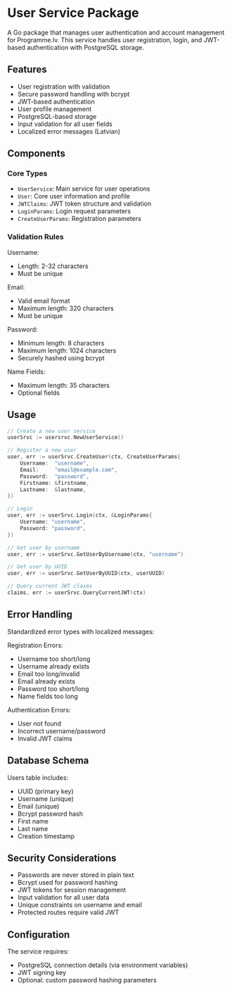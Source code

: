 # User Service Package

A Go package that manages user authentication and account management for Programme.lv. This service handles user registration, login, and JWT-based authentication with PostgreSQL storage.

## Features

- User registration with validation
- Secure password handling with bcrypt
- JWT-based authentication
- User profile management
- PostgreSQL-based storage
- Input validation for all user fields
- Localized error messages (Latvian)

## Components

### Core Types

- `UserService`: Main service for user operations
- `User`: Core user information and profile
- `JWTClaims`: JWT token structure and validation
- `LoginParams`: Login request parameters
- `CreateUserParams`: Registration parameters

### Validation Rules

Username:
- Length: 2-32 characters
- Must be unique

Email:
- Valid email format
- Maximum length: 320 characters
- Must be unique

Password:
- Minimum length: 8 characters
- Maximum length: 1024 characters
- Securely hashed using bcrypt

Name Fields:
- Maximum length: 35 characters
- Optional fields

## Usage

```go
// Create a new user service
userSrvc := usersrvc.NewUserService()

// Register a new user
user, err := userSrvc.CreateUser(ctx, CreateUserParams{
    Username:  "username",
    Email:     "email@example.com",
    Password:  "password",
    Firstname: &firstname,
    Lastname:  &lastname,
})

// Login
user, err := userSrvc.Login(ctx, &LoginParams{
    Username: "username",
    Password: "password",
})

// Get user by username
user, err := userSrvc.GetUserByUsername(ctx, "username")

// Get user by UUID
user, err := userSrvc.GetUserByUUID(ctx, userUUID)

// Query current JWT claims
claims, err := userSrvc.QueryCurrentJWT(ctx)
```

## Error Handling

Standardized error types with localized messages:

Registration Errors:
- Username too short/long
- Username already exists
- Email too long/invalid
- Email already exists
- Password too short/long
- Name fields too long

Authentication Errors:
- User not found
- Incorrect username/password
- Invalid JWT claims

## Database Schema

Users table includes:
- UUID (primary key)
- Username (unique)
- Email (unique)
- Bcrypt password hash
- First name
- Last name
- Creation timestamp

## Security Considerations

- Passwords are never stored in plain text
- Bcrypt used for password hashing
- JWT tokens for session management
- Input validation for all user data
- Unique constraints on username and email
- Protected routes require valid JWT

## Configuration

The service requires:
- PostgreSQL connection details (via environment variables)
- JWT signing key
- Optional: custom password hashing parameters 